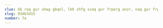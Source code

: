 ```yaml
---
clue: Gb raq gur uhag gbqnl, lbh zhfg svaq gur frperg anzr, naq gur frperg cubar bs juvpu gb pnyy; uvqqra, va fvtugf fb cynva. Ohg gubfr jub znl jnag zber, n frpbaq cneg bs juvpu gb rkcyber, nabgure evqqyr gb ortva naq gb raq; fbyir vg, V zhfg vzcyber.
slug: 93db3d15
number: 7a
---
```

